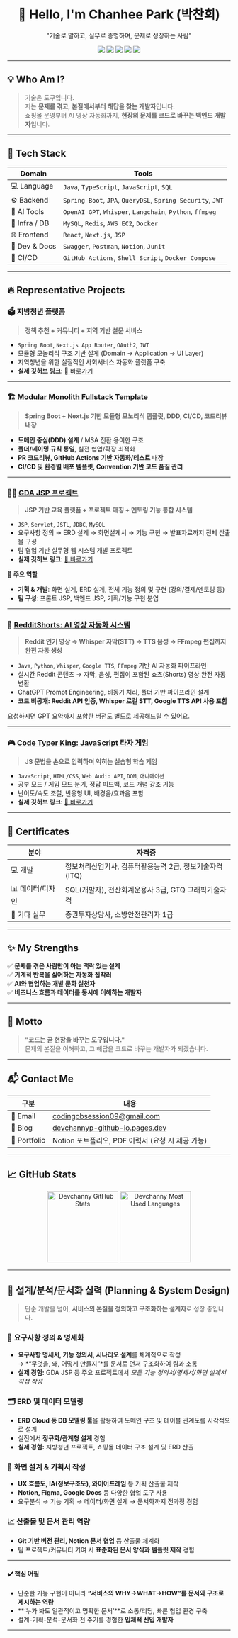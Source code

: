 <!-- README.md -->

<h1 align="center">👋 Hello, I'm Chanhee Park (박찬희)</h1>
<p align="center">"기술로 말하고, 실무로 증명하며, 문제로 성장하는 사람"</p>

<p align="center">
  <img src="https://img.shields.io/badge/Backend-Java%20%7C%20Spring%20Boot-green?style=for-the-badge&logo=spring" />
  <img src="https://img.shields.io/badge/Frontend-React%20%7C%20Next.js%20%7C%20JSP-blue?style=for-the-badge&logo=react" />
  <img src="https://img.shields.io/badge/AI-GPT%20%7C%20Whisper%20%7C%20Langchain-orange?style=for-the-badge&logo=openai" />
  <img src="https://img.shields.io/badge/Database-MySQL%20%7C%20QueryDSL%20%7C%20SQL-yellow?style=for-the-badge&logo=mysql" />
  <img src="https://img.shields.io/badge/Infra-Docker%20%7C%20AWS-lightgrey?style=for-the-badge&logo=docker" />
</p>

---

## 💡 Who Am I?

> 기술은 도구입니다.  
> 저는 **문제를 겪고**, **본질에서부터 해답을 찾는 개발자**입니다.  
> 쇼핑몰 운영부터 AI 영상 자동화까지, **현장의 문제를 코드로 바꾸는 백엔드 개발자**입니다.

---

## 🧰 Tech Stack

| Domain | Tools |
|--------|-------|
| 💻 Language | `Java`, `TypeScript`, `JavaScript`, `SQL` |
| ⚙ Backend | `Spring Boot`, `JPA`, `QueryDSL`, `Spring Security`, `JWT` |
| 🤖 AI Tools | `OpenAI GPT`, `Whisper`, `Langchain`, `Python`, `ffmpeg` |
| 💾 Infra / DB | `MySQL`, `Redis`, `AWS EC2`, `Docker` |
| 🌐 Frontend | `React`, `Next.js`, `JSP` |
| 🧪 Dev & Docs | `Swagger`, `Postman`, `Notion`, `Junit` |
| 🚀 CI/CD | `GitHub Actions`, `Shell Script`, `Docker Compose` |

---

## 🔥 Representative Projects

### 🗳️ [지방청년 플랫폼](https://github.com/DevchannyP/JIBANGYOUNG)
> **정책 추천 + 커뮤니티 + 지역 기반 설문 서비스**
- `Spring Boot`, `Next.js App Router`, `OAuth2`, `JWT`
- 모듈형 모놀리식 구조 기반 설계 (Domain → Application → UI Layer)
- 지역청년을 위한 실질적인 사회서비스 자동화 플랫폼 구축
- **실제 깃허브 링크**: [🔗 바로가기](https://github.com/DevchannyP/JIBANGYOUNG)
---

### 🏗️ [Modular Monolith Fullstack Template](https://github.com/DevchannyP/MONO-MODULITH)
> **Spring Boot + Next.js 기반 모듈형 모노리식 템플릿, DDD, CI/CD, 코드리뷰 내장**
- **도메인 중심(DDD) 설계** / MSA 전환 용이한 구조  
- **폴더/네이밍 규칙 통일**, 실전 협업/확장 최적화  
- **PR 코드리뷰, GitHub Actions 기반 자동화/테스트** 내장  
- **CI/CD 및 환경별 배포 템플릿, Convention 기반 코드 품질 관리**

---

### 🧑‍🏫 [GDA JSP 프로젝트](https://github.com/DevchannyP/gda_jsp_project)
> **JSP 기반 교육 플랫폼 + 프로젝트 매칭 + 멘토링 기능 통합 시스템**
- `JSP`, `Servlet`, `JSTL`, `JDBC`, `MySQL`
- 요구사항 정의 → ERD 설계 → 화면설계서 → 기능 구현 → 발표자료까지 전체 산출물 구성
- 팀 협업 기반 실무형 웹 시스템 개발 프로젝트
- **실제 깃허브 링크**: [🔗 바로가기](https://github.com/DevchannyP/gda_jsp_project/tree/main)

👥 **주요 역할**
- **기획 & 개발**: 화면 설계, ERD 설계, 전체 기능 정의 및 구현 (강의/결제/멘토링 등)
- **팀 구성**: 프론트 JSP, 백엔드 JSP, 기획/기능 구현 분업

---

### 🧠 [RedditShorts: AI 영상 자동화 시스템](https://github.com/DevchannyP/redis-crawler)
> **Reddit 인기 영상 → Whisper 자막(STT) → TTS 음성 → FFmpeg 편집까지 완전 자동 생성**
- `Java`, `Python`, `Whisper`, `Google TTS`, `FFmpeg` 기반 AI 자동화 파이프라인
- 실시간 Reddit 콘텐츠 → 자막, 음성, 편집이 포함된 쇼츠(Shorts) 영상 완전 자동 변환
- ChatGPT Prompt Engineering, 비동기 처리, 폴더 기반 파이프라인 설계
- **코드 비공개: Reddit API 인증, Whisper 로컬 STT, Google TTS API 사용 포함**

요청하시면 GPT 요약까지 포함한 버전도 별도로 제공해드릴 수 있어요.

---

### 🎮 [Code Typer King: JavaScript 타자 게임](https://github.com/DevchannyP/javascript-typing-master)
> **JS 문법을 손으로 입력하며 익히는 실습형 학습 게임**
- `JavaScript`, `HTML/CSS`, `Web Audio API`, `DOM`, `애니메이션`
- 공부 모드 / 게임 모드 분기, 정답 피드백, 코드 개념 강조 기능
- 난이도/속도 조절, 반응형 UI, 배경음/효과음 포함
- **실제 깃허브 링크**: [🔗 바로가기](https://github.com/DevchannyP/javascript-typing-master/tree/main)

---

## 🧾 Certificates

| 분야 | 자격증 |
|------|--------|
| 💻 개발 | 정보처리산업기사, 컴퓨터활용능력 2급, 정보기술자격(ITQ) |
| 📊 데이터/디자인 | SQL(개발자), 전산회계운용사 3급, GTQ 그래픽기술자격 |
| 🧯 기타 실무 | 증권투자상담사, 소방안전관리자 1급 |

---

## ✨ My Strengths

✅ **문제를 겪은 사람만이 아는 맥락 있는 설계**  
✅ **기계적 반복을 싫어하는 자동화 집착러**  
✅ **AI와 협업하는 개발 문화 실천자**  
✅ **비즈니스 흐름과 데이터를 동시에 이해하는 개발자**

---

## 💬 Motto

> **"코드는 곧 현장을 바꾸는 도구입니다."**  
> 문제의 본질을 이해하고, 그 해답을 코드로 바꾸는 개발자가 되겠습니다.

---

## 📬 Contact Me

| 구분 | 내용 |
|------|------|
| 📧 Email | codingobsession09@gmail.com |
| 📝 Blog | [devchannyp-github-io.pages.dev](https://devchannyp-github-io.pages.dev/) |
| 💼 Portfolio | Notion 포트폴리오, PDF 이력서 (요청 시 제공 가능) |

---

## 📈 GitHub Stats

<p align="center">
  <!-- GitHub 통계 카드 -->
  <img 
    src="https://github-readme-stats.vercel.app/api?username=DevchannyP&show_icons=true&theme=tokyonight&hide_title=true&hide_rank=false&include_all_commits=true&count_private=true"
    height="160"
    alt="Devchanny GitHub Stats"
  />
  <!-- 언어 사용 통계 카드 -->
  <img 
    src="https://github-readme-stats.vercel.app/api/top-langs/?username=DevchannyP&layout=compact&theme=tokyonight&hide_title=true&langs_count=6"
    height="160"
    alt="Devchanny Most Used Languages"
  />
</p>

<!-- (기존 README.md 내용은 절대 수정하지 않음!) -->

---

## 📐 설계/분석/문서화 실력 (Planning & System Design)

> 단순 개발을 넘어, **서비스의 본질을 정의하고 구조화하는 설계자**로 성장 중입니다.

### 🧩 **요구사항 정의 & 명세화**
- **요구사항 명세서, 기능 정의서, 시나리오 설계**를 체계적으로 작성  
  → *“무엇을, 왜, 어떻게 만들지”*를 문서로 먼저 구조화하여 팀과 소통  
- **실제 경험:** GDA JSP 등 주요 프로젝트에서 *모든 기능 정의서/명세서/화면 설계서 직접 작성*

### 🗂 **ERD 및 데이터 모델링**
- **ERD Cloud 등 DB 모델링 툴**을 활용하여 도메인 구조 및 테이블 관계도를 시각적으로 설계  
- 실전에서 **정규화/관계형 설계** 경험  
- **실제 경험:** 지방청년 프로젝트, 쇼핑몰 데이터 구조 설계 및 ERD 산출

### 📝 **화면 설계 & 기획서 작성**
- **UX 흐름도, IA(정보구조도), 와이어프레임** 등 기획 산출물 제작  
- **Notion, Figma, Google Docs** 등 다양한 협업 도구 사용  
- 요구분석 → 기능 기획 → 데이터/화면 설계 → 문서화까지 전과정 경험

### 📈 **산출물 및 문서 관리 역량**
- **Git 기반 버전 관리, Notion 문서 협업** 등 산출물 체계화  
- 팀 프로젝트/커뮤니티 기여 시 **표준화된 문서 양식과 템플릿 제작** 경험

---

#### ✔️ **핵심 어필**
- 단순한 기능 구현이 아니라 **“서비스의 WHY→WHAT→HOW”를 문서와 구조로 제시하는 역량**
- **‘누가 봐도 일관적이고 명확한 문서’**로 소통/리딩, 빠른 협업 환경 구축  
- 설계-기획-분석-문서화 전 주기를 경험한 **입체적 신입 개발자**

---

